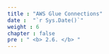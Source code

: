 ```yaml
---
title : "AWS Glue Connections"
date :  "`r Sys.Date()`" 
weight : 6 
chapter : false
pre : " <b> 2.6. </b> "
---
```

